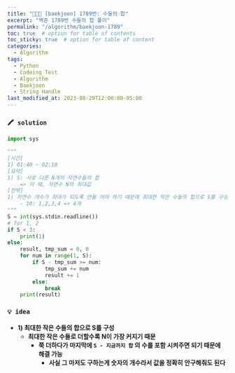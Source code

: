 ```yaml
---
title: "👩‍💻💵 [baekjoon] 1789번: 수들의 합"
excerpt: "백준 1789번 수들의 합 풀이"
permalink: "/algorithm/baekjoon-1789"
toc: true  # option for table of contents
toc_sticky: true  # option for table of content
categories:
  - Algorithm
tags:
  - Python
  - Codeing Test
  - Algorithm
  - Baekjoon
  - String Handle
last_modified_at: 2023-08-29T12:00:00-05:00
---
```


### `🖍️ solution`

```python
import sys

"""
[시간]
1) 01:40 ~ 02:10
[요약]
1) S: 서로 다른 N개의 자연수들의 합
    => 이 때, 자연수 N의 최대값
[전략]
1) 자연수 개수가 최대가 되도록 만들 어야 하기 때문에 최대한 작은 수들의 합으로 S를 구성
    - 10: 1,2,3,4 => 4개
"""
S = int(sys.stdin.readline())
# for 1, 2
if S < 3:
    print(1)
else:
    result, tmp_sum = 0, 0
    for num in range(1, S):
        if S - tmp_sum >= num:
            tmp_sum += num
            result += 1
        else:
            break
    print(result)
```

### `💡 idea`

- **1) 최대한 작은 수들의 합으로 S를 구성**
    - **최대한 작은 수들로 더할수록 N이 가장 커지기 때문**
        - **쭉 더하다가 마지막에 `S - 지금까지 합` 의 수를 포함 시켜주면 되기 때문에 해결 가능**
            - **사실 그 마저도 구하는게 숫자의 개수라서 값을 정확히 안구해줘도 된다**